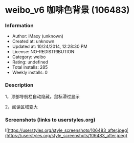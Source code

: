 # weibo_v6 咖啡色背景 (106483)

### Information
- Author: iMaxy (unknown)
- Created at: unknown
- Updated at: 10/24/2014, 12:28:30 PM
- License: NO-REDISTRIBUTION
- Category: weibo
- Rating: undefined
- Total installs: 285
- Weekly installs: 0


### Description
1，顶部导航栏自动隐藏，鼠标滑过显示

2，阅读区域变大


### Screenshots (links to userstyles.org)
![https://userstyles.org/style_screenshots/106483_after.jpeg](https://userstyles.org/style_screenshots/106483_after.jpeg)


